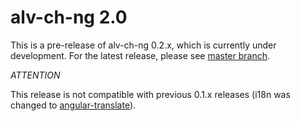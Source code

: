 alv-ch-ng 2.0
=============

This is a pre-release of alv-ch-ng 0.2.x, which is currently under development. For the latest release, please see [master branch](https://github.com/alv-ch/alv-ch-ng/tree/master).

*ATTENTION*

This release is not compatible with previous 0.1.x releases (i18n was changed to [angular-translate](https://github.com/angular-translate/angular-translate)).
